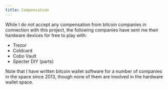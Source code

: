 ```yaml
---
title: Compensation
---
```


While I do not accept any compensation from bitcoin companies in connection with this project, the following companies have sent me their hardware devices for free to play with:

* Trezor
* Coldcard
* Cobo Vault
* Specter DIY (parts)

Note that I have written bitcoin wallet software for a number of companies in the space since 2013, though none of them are involved in the hardware wallet space.
